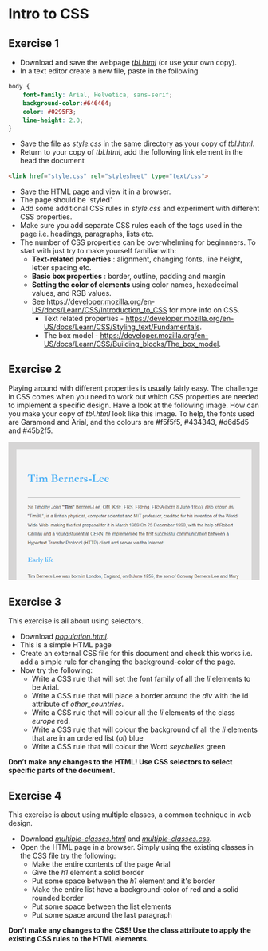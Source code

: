 # Intro to CSS

## Exercise 1
* Download and save the webpage [*tbl.html*](./tbl.html) (or use your own copy).  
* In a text editor create a new file, paste in the following
```css
body {
    font-family: Arial, Helvetica, sans-serif;
    background-color:#646464;
    color: #0295F3;
    line-height: 2.0;
}
```
* Save the file as *style.css* in the same directory as your copy of *tbl.html*.
* Return to your copy of *tbl.html*, add the following link element in the head the document
```html
<link href="style.css" rel="stylesheet" type="text/css">
```
* Save the HTML page and view it in a browser.
* The page should be 'styled'
* Add some additional CSS rules in *style.css* and experiment with different CSS properties. 
* Make sure you add separate CSS rules each of the tags used in the page i.e. headings, paragraphs, lists etc.
* The number of CSS properties can be overwhelming for beginnners. To start with just try to make yourself familiar with:
    * **Text-related properties** : alignment, changing fonts, line height, letter spacing etc.
    * **Basic box properties** : border, outline, padding and margin
    * **Setting the color of elements** using color names, hexadecimal values, and RGB values.
    * See https://developer.mozilla.org/en-US/docs/Learn/CSS/Introduction_to_CSS for more info on CSS.
        * Text related properties - https://developer.mozilla.org/en-US/docs/Learn/CSS/Styling_text/Fundamentals.
        * The box model - https://developer.mozilla.org/en-US/docs/Learn/CSS/Building_blocks/The_box_model.  

## Exercise 2
Playing around with different properties is usually fairly easy. The challenge in CSS comes when you need to work out which CSS properties are needed to implement a specific design. Have a look at the following image. How can you make your copy of *tbl.html* look like this image. To help, the fonts used are Garamond and Arial, and the colours are #f5f5f5, #434343, #d6d5d5 and #45b2f5.

![tbl](tbl.png "The tbl.html page styled")

## Exercise 3
This exercise is all about using selectors.
* Download [*population.html*](./population.html).
* This is a simple HTML page
* Create an external CSS file for this document and check this works i.e. add a simple rule for changing the background-color of the page.
* Now try the following:
    * Write a CSS rule that will set the font family of all the *li* elements to be Arial.
    * Write a CSS rule that will place a border around the *div* with the id attribute of *other_countries*.
    * Write a CSS rule that will colour all the *li* elements of the class *europe* red.
    * Write a CSS rule that will colour the background of all the *li* elements that are in an ordered list (*ol*) blue
    * Write a CSS rule that will colour the Word *seychelles* green

**Don’t make any changes to the HTML! Use CSS selectors to select specific parts of the document.**

## Exercise 4
This exercise is about using multiple classes, a common technique in web design.
* Download [*multiple-classes.html*](./multiple-classes.html) and [*multiple-classes.css*](./multiple-classes.css).
* Open the HTML page in a browser. Simply using the existing classes in the CSS file try the following:
    * Make the entire contents of the page Arial
    * Give the *h1* element a solid border
    * Put some space between the *h1* element and it's border
    * Make the entire list have a background-color of red and a solid rounded border
    * Put some space between the list elements
    * Put some space around the last paragraph

**Don’t make any changes to the CSS! Use the class attribute to apply the existing CSS rules to the HTML elements.**
